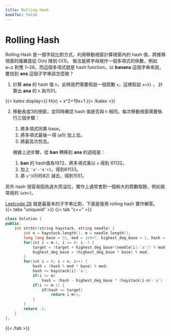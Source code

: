 ```yaml
---
title: Rolling Hash
bookToc: false
---
```




# Rolling Hash


Rolling Hash 是一個字段比對方式，利用移動視窗計算視窗內的 hash 值，將推移視窗的複雜度從 O(n) 降到 O(1)。
做法是將字母視作一個多項式的係數，例如 a~z 對應 1~26，而這個多項式就是 hash function，以 **banana** 這個字串來說，要找到 **ana** 這個子字串該怎麼做？

1. 計算 **ana** 的 hash 值 `h`，此時我們需要假設一個質數 `x`，這裡假設 `x=31` ， 計算出 **ana** 的 `h` 為1551。

{{< katex  display>}}
H(x) = x^2+19x+1
{{< /katex >}}

2. 移動長度3的視窗，並同時確認 hash 值是否與 `h` 相同。每次移動視窗需要執行三個步驟：
    1. 將多項式同乘 base。
    2. 將多項式最後一項 (a0) 加上去。
    3. 將最高次剪去。

    根據上述步驟，從 **ban** 轉移到 **ana** 的過程是：
    1. **ban** 的 hash值為1972，將多項式乘以 `x` 得到 61132。
    2. 加上 `'a'-'a'+1`，得到61133。
    3. 將 `x^3`(59582) 減去，得到1551。
    
另外 hash 很容易因為過大而溢位，實作上通常會對一個夠大的質數取餘，例如我常用的 `1e9+7`。

[Leetcode 28](https://leetcode.com/problems/find-the-index-of-the-first-occurrence-in-a-string/description/) 就是最基本的子字串比對，下面是我用 rolling hash 實作解答。
{{< tabs "uniqueid" >}}
{{< tab "c++" >}}
```c++
class Solution {
public:
    int strStr(string haystack, string needle) {
        int n = haystack.length(), m = needle.length();
        long long base = 31, mod = 1e9+7, highest_deg_base = 1, hash = 0, target = 0;
        for(int i = m-1; i >= 0; i--) {
            target = (target + highest_deg_base*(needle[i]-'a')) % mod;
            highest_deg_base = (highest_deg_base * base) % mod;
        }
        for(int i = 0; i < n; i++) {
            hash = (hash % mod * base) % mod;
            hash += haystack[i]-'a';
            if(i >= m)
                hash = (hash - highest_deg_base * (haystack[i-m]-'a') + mod) % mod;
            if(i >= m-1) {
                if(hash == target) 
                    return i-m+1;
            }
        }
        return -1;
    }
};
```
{{< /tab >}}